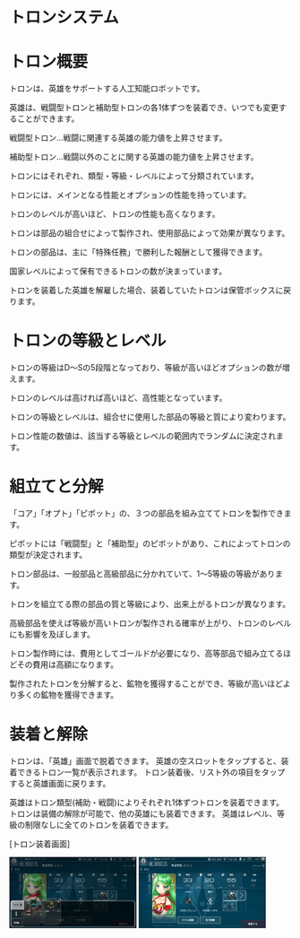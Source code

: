 # トロンシステム

# トロン概要
トロンは、英雄をサポートする人工知能ロボットです。

英雄は、戦闘型トロンと補助型トロンの各1体ずつを装着でき、いつでも変更することができます。

戦闘型トロン…戦闘に関連する英雄の能力値を上昇させます。

補助型トロン…戦闘以外のことに関する英雄の能力値を上昇させます。

トロンにはそれぞれ、類型・等級・レベルによって分類されています。

トロンには、メインとなる性能とオプションの性能を持っています。

トロンのレベルが高いほど、トロンの性能も高くなります。

トロンは部品の組合せによって製作され、使用部品によって効果が異なります。

トロンの部品は、主に「特殊任務」で勝利した報酬として獲得できます。

国家レベルによって保有できるトロンの数が決まっています。

トロンを装着した英雄を解雇した場合、装着していたトロンは保管ボックスに戻ります。

# トロンの等級とレベル
トロンの等級はD～Sの5段階となっており、等級が高いほどオプションの数が増えます。

トロンのレベルは高ければ高いほど、高性能となっています。

トロンの等級とレベルは、組合せに使用した部品の等級と質により変わります。

トロン性能の数値は、該当する等級とレベルの範囲内でランダムに決定されます。

# 組立てと分解
「コア」「オプト」「ピボット」の、３つの部品を組み立ててトロンを製作できます。

ピボットには「戦闘型」と「補助型」のピボットがあり、これによってトロンの類型が決定されます。

トロン部品は、一般部品と高級部品に分かれていて、1～5等級の等級があります。

トロンを組立てる際の部品の質と等級により、出来上がるトロンが異なります。

高級部品を使えば等級が高いトロンが製作される確率が上がり、トロンのレベルにも影響を及ぼします。

トロン製作時には、費用としてゴールドが必要になり、高等部品で組み立てるほどその費用は高額になります。

製作されたトロンを分解すると、鉱物を獲得することができ、等級が高いほどより多くの鉱物を獲得できます。

# 装着と解除
トロンは、「英雄」画面で脱着できます。
英雄の空スロットをタップすると、装着できるトロン一覧が表示されます。
トロン装着後、リスト外の項目をタップすると英雄画面に戻ります。

英雄はトロン類型(補助・戦闘)によりそれぞれ1体ずつトロンを装着できます。
トロンは装備の解除が可能で、他の英雄にも装着できます。
英雄はレベル、等級の制限なしに全てのトロンを装着できます。

[トロン装着画面]

<img src="_images/a53.jpg" width="45%"> <img src="_images/a54.jpg" width="45%">